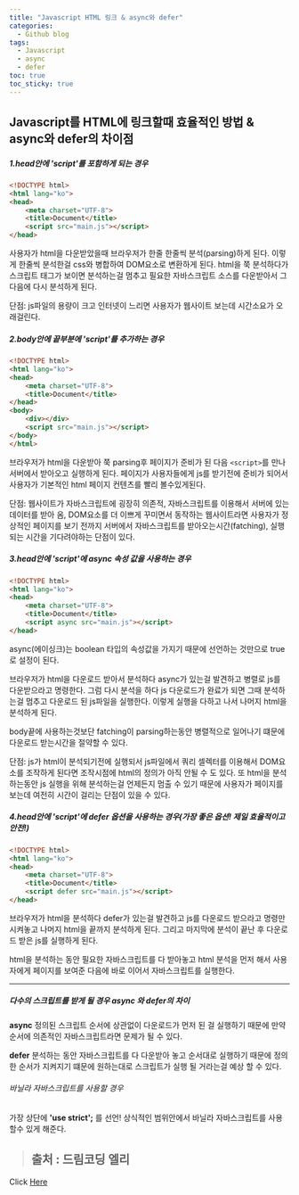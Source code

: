 ```yaml
---
title: "Javascript HTML 링크 & async와 defer"
categories:
  - Github blog
tags:
  - Javascript
  - async
  - defer
toc: true
toc_sticky: true
---
```


## Javascript를 HTML에 링크할때 효율적인 방법 & async와 defer의 차이점

##### 1.head안에 'script'를 포함하게 되는 경우
```html
<!DOCTYPE html>
<html lang="ko">
<head>
    <meta charset="UTF-8">
    <title>Document</title>
    <script src="main.js"></script>
</head>
```
사용자가 html을 다운받았을때 브라우저가 한줄 한줄씩 분석(parsing)하게 된다.
이렇게 한줄씩 분석한걸 css와 병합하여 DOM요소로 변환하게 된다.
html을 쭉 분석하다가 스크립트 태그가 보이면 분석하는걸 멈추고 필요한 자바스크립트 소스를 다운받아서 그 다음에 다시 분석하게 된다.

단점: js파일의 용량이 크고 인터넷이 느리면 사용자가 웹사이트 보는데 시간소요가 오래걸린다.


##### 2.body안에 끝부분에 'script'를 추가하는 경우
```html
<!DOCTYPE html>
<html lang="ko">
<head>
    <meta charset="UTF-8">
    <title>Document</title>
</head>
<body>
    <div></div>
    <script src="main.js"></script>
</body>
</html>
```
브라우저가 html을 다운받아 쭉 parsing후 페이지가 준비가 된 다음 <code>&lt;script&gt;</code>를 만나 서버에서 받아오고 실행하게 된다.
페이지가 사용자들에게 js를 받기전에 준비가 되어서 사용자가 기본적인 html 페이지 컨텐츠를 빨리 볼수있게된다.

단점: 웹사이트가 자바스크립트에 굉장히 의존적, 자바스크립트를 이용해서 서버에 있는 데이터를 받아 옴, DOM요소를 더 이쁘게 꾸미면서 동작하는 웹사이트라면
사용자가 정상적인 페이지를 보기 전까지 서버에서 자바스크립트를 받아오는시간(fatching), 실행되는 시간을 기다려야하는 단점이 있다.



##### 3.head안에 'script'에 async 속성 값을 사용하는 경우
```html
<!DOCTYPE html>
<html lang="ko">
<head>
    <meta charset="UTF-8">
    <title>Document</title>
    <script async src="main.js"></script>
</head>
```
async(에이싱크)는 boolean 타입의 속성값을 가지기 때문에 선언하는 것만으로 true로 설정이 된다.

브라우저가 html을 다운로드 받아서 분석하다 async가 있는걸 발견하고 병렬로 js를 다운받으라고 명령한다.
그럼 다시 분석을 하다 js 다운로드가 완료가 되면 그때 분석하는걸 멈추고 다운로드 된 js파일을 실행한다.
이렇게 실행을 다하고 나서 나머지 html을 분석하게 된다.

body끝에 사용하는것보단 fatching이 parsing하는동안 병렬적으로 일어나기 떄문에 다운로드 받는시간을 절약할 수 있다.

단점: js가 html이 분석되기전에 실행되서 js파일에서 쿼리 셀렉터를 이용해서 DOM요소를 조작하게 된다면 조작시점에 html의 정의가 아직 안될 수 도 있다.
또 html을 분석하는동안 js 실행을 위해 분석하는걸 언제든지 멈출 수 있기 때문에 사용자가 페이지를 보는데 여전히 시간이 걸리는 단점이 있을 수 있다.



##### 4.head안에 'script'에 defer 옵션을 사용하는 경우(가장 좋은 옵션! 제일 효율적이고 안전!)
```html
<!DOCTYPE html>
<html lang="ko">
<head>
    <meta charset="UTF-8">
    <title>Document</title>
    <script defer src="main.js"></script>
</head>
```
브라우저가 html을 분석하다 defer가 있는걸 발견하고 js를 다운로드 받으라고 명령만 시켜놓고 나머지 html을 끝까지 분석하게 된다.
그리고 마지막에 분석이 끝난 후 다운로드 받은 js를 실행하게 된다.

html을 분석하는 동안 필요한 자바스크립트를 다 받아놓고
html 분석을 먼저 해서 사용자에게 페이지를 보여준 다음에
바로 이어서 자바스크립트를 실행한다.

___

##### 다수의 스크립트를 받게 될 경우  async 와 defer의 차이
**async**
정의된 스크립트 순서에 상관없이 다운로드가 먼저 된 걸 실행하기 때문에
만약 순서에 의존적인 자바스크립트라면 문제가 될 수 있다.

**defer**
분석하는 동안 자바스크립트를 다 다운받아 놓고 순서대로 실행하기 때문에
정의한 순서가 지켜지기 떄문에 원하는대로 스크립트가 실행 될 거라는걸 예상 할 수 있다.


###### 바닐라 자바스크립트를 사용할 경우
가장 상단에 **'use strict';** 를 선언!   상식적인 범위안에서 바닐라 자바스크립트를 사용할수 있게 해준다.

> ## 출처 : 드림코딩 엘리
<!-- Link -->
Click [Here](https://youtu.be/tJieVCgGzhs)
